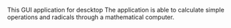 This GUI application for descktop
The application is able to calculate simple operations
and radicals through a mathematical computer.

